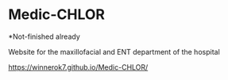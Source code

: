 # Medic-CHLOR

*Not-finished already

Website for the maxillofacial and ENT department of the hospital  

https://winnerok7.github.io/Medic-CHLOR/

